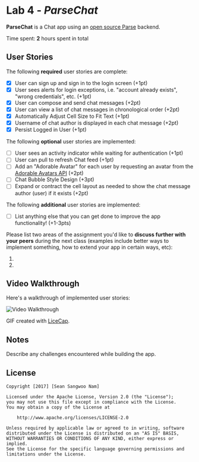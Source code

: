 # Lab 4 - *ParseChat***ParseChat** is a Chat app using an [open source Parse](http://parseplatform.org/) backend.Time spent: **2** hours spent in total## User StoriesThe following **required** user stories are complete:- [x] User can sign up and sign in to the login screen (+1pt)- [x] User sees alerts for login exceptions, i.e. "account already exists", "wrong credentials", etc. (+1pt)- [x] User can compose and send chat messages (+2pt)- [x] User can view a list of chat messages in chronological order (+2pt)- [x] Automatically Adjust Cell Size to Fit Text (+1pt)- [x] Username of chat author is displayed in each chat message (+2pt)- [x] Persist Logged in User (+1pt)The following **optional** user stories are implemented:- [ ] User sees an activity indicator while waiting for authentication (+1pt)- [ ] User can pull to refresh Chat feed (+1pt)- [ ] Add an "Adorable Avatar" for each user by requesting an avatar from the [Adorable Avatars API](https://github.com/adorableio/avatars-api) (+2pt)- [ ] Chat Bubble Style Design (+3pt)- [ ] Expand or contract the cell layout as needed to show the chat message author (user) if it exists (+2pt)The following **additional** user stories are implemented:- [ ] List anything else that you can get done to improve the app functionality! (+1-3pts)Please list two areas of the assignment you'd like to **discuss further with your peers** during the next class (examples include better ways to implement something, how to extend your app in certain ways, etc):1.2.## Video WalkthroughHere's a walkthrough of implemented user stories:<img src='demo.gif' title='Video Walkthrough' width='' alt='Video Walkthrough' />GIF created with [LiceCap](http://www.cockos.com/licecap/).## NotesDescribe any challenges encountered while building the app.## License    Copyright [2017] [Sean Sangwoo Nam]    Licensed under the Apache License, Version 2.0 (the "License");    you may not use this file except in compliance with the License.    You may obtain a copy of the License at        http://www.apache.org/licenses/LICENSE-2.0    Unless required by applicable law or agreed to in writing, software    distributed under the License is distributed on an "AS IS" BASIS,    WITHOUT WARRANTIES OR CONDITIONS OF ANY KIND, either express or implied.    See the License for the specific language governing permissions and    limitations under the License.